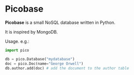 # Picobase

**Picobase** is a small NoSQL database written in Python.

It is inspired by MongoDB.

Usage. e.g.:

```py
import pico

db = pico.Database("mydatabase")
doc = pico.Doc(name="George Orwell")
db.author.add(doc) # add the document to the author table
```
